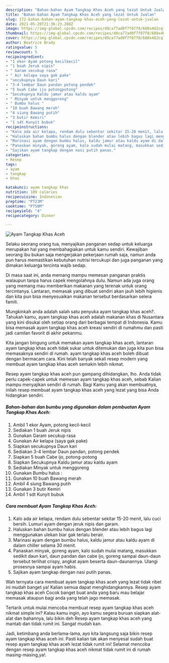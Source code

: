 ```yaml
---
description: "Bahan-bahan Ayam Tangkap Khas Aceh yang lezat Untuk Jualan"
title: "Bahan-bahan Ayam Tangkap Khas Aceh yang lezat Untuk Jualan"
slug: 172-bahan-bahan-ayam-tangkap-khas-aceh-yang-lezat-untuk-jualan
date: 2021-05-20T21:36:23.288Z
image: https://img-global.cpcdn.com/recipes/d8ca77ad0f7f07f0/680x482cq70/ayam-tangkap-khas-aceh-foto-resep-utama.jpg
thumbnail: https://img-global.cpcdn.com/recipes/d8ca77ad0f7f07f0/680x482cq70/ayam-tangkap-khas-aceh-foto-resep-utama.jpg
cover: https://img-global.cpcdn.com/recipes/d8ca77ad0f7f07f0/680x482cq70/ayam-tangkap-khas-aceh-foto-resep-utama.jpg
author: Beatrice Brady
ratingvalue: 5
reviewcount: 5
recipeingredient:
- "1 ekor Ayam potong kecilkecil"
- "1 buah Jeruk nipis"
- " Garam secukup rasa"
- " Air kelapa saya gak pake"
- "secukupnya Daun kari"
- "3-4 lembar Daun pandan potong pendek"
- "5 buah Cabe ijo potongpotong"
- "Secukupnya Kaldu jamur atau kaldu ayam"
- " Minyak untuk menggoreng"
- " Bumbu halus "
- "10 buah Bawang merah"
- "4 siung Bawang putih"
- "3 butir Kemiri"
- "1 sdt Kunyit bubuk"
recipeinstructions:
- "Kalo ada air kelapa, rendam dulu sebentar sekitar 15-20 menit, lalu cuci bersih. Lumuri ayam dengan jeruk nipis dan garam."
- "Haluskan bahan bumbu halus dengan blender atau lebih bagus lagi menggunakan ulekan biar gak terlalu berair."
- "Marinasi ayam dengan bumbu halus, kaldu jamur atau kaldu ayam di dalam chiller selama 30 menit."
- "Panaskan minyak, goreng ayam, kalo sudah mulai matang, masukkan sedikit daun kari, daun pandan dan cabe ijo, goreng sampai daun-daun tersebut terlihat crispy, angkat ayam beserta daun-daunannya. Ulangi prosesnya sampai ayam habis."
- "Sajikan ayam tangkap dengan nasi putih panas."
categories:
- Resep
tags:
- ayam
- tangkap
- khas

katakunci: ayam tangkap khas 
nutrition: 109 calories
recipecuisine: Indonesian
preptime: "PT23M"
cooktime: "PT50M"
recipeyield: "4"
recipecategory: Dinner

---
```



![Ayam Tangkap Khas Aceh](https://img-global.cpcdn.com/recipes/d8ca77ad0f7f07f0/680x482cq70/ayam-tangkap-khas-aceh-foto-resep-utama.jpg)

Selaku seorang orang tua, menyajikan panganan sedap untuk keluarga merupakan hal yang membahagiakan untuk kamu sendiri. Kewajiban seorang ibu bukan saja mengerjakan pekerjaan rumah saja, namun anda pun harus memastikan kebutuhan nutrisi tercukupi dan juga panganan yang dimakan keluarga tercinta wajib sedap.

Di masa  saat ini, anda memang mampu memesan panganan praktis walaupun tanpa harus capek mengolahnya dulu. Namun ada juga orang yang memang mau memberikan makanan yang terenak untuk orang tercintanya. Lantaran, memasak yang dibuat sendiri akan jauh lebih higienis dan kita pun bisa menyesuaikan makanan tersebut berdasarkan selera famili. 



Mungkinkah anda adalah salah satu penyuka ayam tangkap khas aceh?. Tahukah kamu, ayam tangkap khas aceh adalah makanan khas di Nusantara yang kini disukai oleh setiap orang dari berbagai tempat di Indonesia. Kamu bisa memasak ayam tangkap khas aceh kreasi sendiri di rumahmu dan pasti jadi camilan favorit di akhir pekanmu.

Kita jangan bingung untuk memakan ayam tangkap khas aceh, lantaran ayam tangkap khas aceh tidak sukar untuk ditemukan dan juga kita pun bisa memasaknya sendiri di rumah. ayam tangkap khas aceh boleh dibuat dengan bermacam cara. Kini telah banyak sekali resep modern yang membuat ayam tangkap khas aceh semakin lebih nikmat.

Resep ayam tangkap khas aceh pun gampang dihidangkan, lho. Anda tidak perlu capek-capek untuk memesan ayam tangkap khas aceh, sebab Kalian mampu menyajikan sendiri di rumah. Bagi Kamu yang akan membuatnya, inilah resep membuat ayam tangkap khas aceh yang lezat yang bisa Anda hidangkan sendiri.

<!--inarticleads1-->

##### Bahan-bahan dan bumbu yang digunakan dalam pembuatan Ayam Tangkap Khas Aceh:

1. Ambil 1 ekor Ayam, potong kecil-kecil
1. Sediakan 1 buah Jeruk nipis
1. Gunakan  Garam secukup rasa
1. Gunakan  Air kelapa (saya gak pake)
1. Siapkan secukupnya Daun kari
1. Sediakan 3-4 lembar Daun pandan, potong pendek
1. Siapkan 5 buah Cabe ijo, potong-potong
1. Siapkan Secukupnya Kaldu jamur atau kaldu ayam
1. Sediakan  Minyak untuk menggoreng
1. Gunakan  Bumbu halus :
1. Gunakan 10 buah Bawang merah
1. Ambil 4 siung Bawang putih
1. Gunakan 3 butir Kemiri
1. Ambil 1 sdt Kunyit bubuk




<!--inarticleads2-->

##### Cara membuat Ayam Tangkap Khas Aceh:

1. Kalo ada air kelapa, rendam dulu sebentar sekitar 15-20 menit, lalu cuci bersih. Lumuri ayam dengan jeruk nipis dan garam.
1. Haluskan bahan bumbu halus dengan blender atau lebih bagus lagi menggunakan ulekan biar gak terlalu berair.
1. Marinasi ayam dengan bumbu halus, kaldu jamur atau kaldu ayam di dalam chiller selama 30 menit.
1. Panaskan minyak, goreng ayam, kalo sudah mulai matang, masukkan sedikit daun kari, daun pandan dan cabe ijo, goreng sampai daun-daun tersebut terlihat crispy, angkat ayam beserta daun-daunannya. Ulangi prosesnya sampai ayam habis.
1. Sajikan ayam tangkap dengan nasi putih panas.




Wah ternyata cara membuat ayam tangkap khas aceh yang lezat tidak ribet ini mudah banget ya! Kalian semua dapat menghidangkannya. Resep ayam tangkap khas aceh Cocok banget buat anda yang baru mau belajar memasak ataupun bagi anda yang telah jago memasak.

Tertarik untuk mulai mencoba membuat resep ayam tangkap khas aceh nikmat simple ini? Kalau kamu ingin, ayo kamu segera buruan siapkan alat-alat dan bahannya, lalu bikin deh Resep ayam tangkap khas aceh yang mantab dan tidak rumit ini. Sangat mudah kan. 

Jadi, ketimbang anda berlama-lama, ayo kita langsung saja bikin resep ayam tangkap khas aceh ini. Pasti kalian tak akan menyesal sudah buat resep ayam tangkap khas aceh lezat tidak rumit ini! Selamat mencoba dengan resep ayam tangkap khas aceh nikmat tidak rumit ini di rumah masing-masing,ya!.

